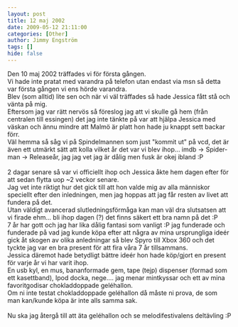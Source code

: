 ```yaml
---
layout: post
title: 12 maj 2002
date: 2009-05-12 21:11:00
categories: [Other]
author: Jimmy Engström
tags: []
hide: false
---
```

<p>Den 10 maj 2002 tr&auml;ffades vi&nbsp;f&ouml;r f&ouml;rsta g&aring;ngen.<br /> Vi hade inte pratat med varandra p&aring; telefon utan endast via msn s&aring; detta var f&ouml;rsta g&aring;ngen vi ens h&ouml;rde varandra.<br /> Blev (som alltid) lite sen och n&auml;r vi v&auml;l tr&auml;ffades s&aring; hade Jessica f&aring;tt st&aring; och v&auml;nta p&aring; mig.<br /> Eftersom jag var r&auml;tt nerv&ouml;s s&aring; f&ouml;reslog jag att vi skulle g&aring; hem (fr&aring;n centralen till essingen) det jag inte t&auml;nkte p&aring; var att hj&auml;lpa Jessica med v&auml;skan och &auml;nnu mindre att Malm&ouml; &auml;r platt hon hade ju knappt sett backar f&ouml;rr.<br /> V&auml;l hemma s&aring; s&aring;g vi p&aring; Spindelmannen som just "kommit ut" p&aring; vcd, det &auml;r &auml;ven ett utm&auml;rkt s&auml;tt att kolla vilket &aring;r det var vi blev ihop... imdb -&gt; Spider-man -&gt; Release&aring;r, jag jag vet jag &auml;r d&aring;lig men fusk &auml;r okej ibland :P<br /> <br /> 2 dagar senare s&aring; var vi officiellt ihop och Jessica &aring;kte hem dagen efter f&ouml;r att sedan flytta&nbsp;uop&nbsp;~2 veckor senare.<br /> Jag vet inte riktigt hur det gick till att hon valde mig av alla m&auml;nniskor speciellt efter den inledningen, men jag hoppas att jag f&aring;r resten av livet att fundera p&aring; det.<br /> Utan v&auml;ldigt avancerad slutledningsf&ouml;rm&aring;ga kan man v&auml;l dra slutsatsen att vi firade ehm... bli ihop dagen (?) det finns s&auml;kert ett bra namn p&aring; det :P<br /> 7 &aring;r har gott och jag har lika d&aring;lig fantasi som vanligt :P jag funderade och funderade p&aring; vad jag kunde k&ouml;pa efter att n&aring;gra av mina ursprungliga ide&eacute;r gick &aring;t skogen av olika anledningar s&aring;&nbsp;blev Spyro till Xbox 360 och det tyckte jag var en bra present f&ouml;r att fira v&aring;ra 7 &aring;r tillsammans.<br /> Jessica d&auml;remot hade betydligt b&auml;ttre ide&eacute;r hon hade k&ouml;p/gjort en present f&ouml;r varje &aring;r vi har varit ihop.<br /> En usb kyl, en mus, bananformade gem, tape (tejp) dispenser (formad som ett kasettband), Ipod docka, nege.... jag menar mintkyssar och ett av mina favoritgodisar chokladdoppade gel&eacute;hallon.<br /> Om ni inte testat chokladdoppade gel&eacute;hallon d&aring; m&aring;ste ni prova, de som man kan/kunde k&ouml;pa &auml;r inte alls samma sak.<br /> <br /> Nu ska jag &aring;terg&aring; till att &auml;ta gel&eacute;hallon och se melodifestivalens delt&auml;vling :P<br /> <br /> </p>
